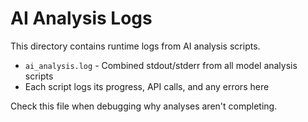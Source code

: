 # AI Analysis Logs

This directory contains runtime logs from AI analysis scripts.

- `ai_analysis.log` - Combined stdout/stderr from all model analysis scripts
- Each script logs its progress, API calls, and any errors here

Check this file when debugging why analyses aren't completing.